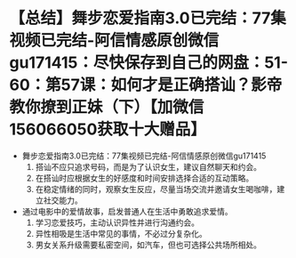 # 【总结】舞步恋爱指南3.0已完结：77集视频已完结-阿信情感原创微信gu171415：尽快保存到自己的网盘：51-60：第57课：如何才是正确搭讪？影帝教你撩到正妹（下）【加微信156066050获取十大赠品】

-   舞步恋爱指南3.0已完结：77集视频已完结-阿信情感原创微信gu171415
    1.  搭讪不应只追求号码，而是为了认识女生，建议自然聊天和约会。
    2.  在搭讪时应根据女生的好感度和时间安排选择合适的互动策略。
    3.  在稳定情绪的同时，观察女生反应，尽量当场交流并邀请女生喝咖啡，建立社交能力。
-   通过电影中的爱情故事，启发普通人在生活中勇敢追求爱情。
    1.  学习恋爱技巧，主动认识异性并进行沟通约会。
    2.  异性相吸是生活中常见的事情，不必过分复杂化。
    3.  男女关系升级需要私密空间，如汽车，但也可选择公共场所相处。